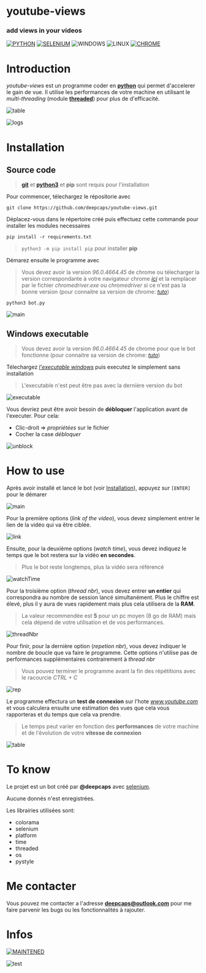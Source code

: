 youtube-views
==========

### add views in your videos
[![PYTHON](https://img.shields.io/badge/Python-3776AB?style=flat&logo=python&logoColor=white)](https://www.python.org/)
[![SELENIUM](https://img.shields.io/badge/Selenium-43B02A?style=flat&logo=Selenium&logoColor=white)](https://selenium-python.readthedocs.io/)
![WINDOWS](https://img.shields.io/badge/Windows-0078D6?style=flat&logo=windows&logoColor=white)
![LINUX](https://img.shields.io/badge/Linux-FCC624?style=flat&logo=linux&logoColor=black)
[![CHROME](https://img.shields.io/badge/Google_chrome-4285F4?style=flat&logo=Google-chrome&logoColor=white)](https://www.google.com/intl/fr_fr/chrome/)


# Introduction
_youtube-views_ est un programme coder en [**python**](https://www.python.org/) qui permet d'accelerer le gain de vue. Il utilise les performances de votre machine en utilisant le _multi-threading_ (module [**threaded**](https://pypi.org/project/threaded/)) pour plus de d'efficacité.

![table](./images/table.png)

![logs](./images/logs.png)


# Installation

## Source code
> [**git**](https://git-scm.com/) et [**python3**](https://www.python.org/) et **pip** sont requis pour l'installation

Pour commencer, télechargez le répositorie avec 

`git clone https://github.com/deepcaps/youtube-views.git`


Déplacez-vous dans le répertoire créé puis effectuez cette commande pour installer les modules necessaires

`pip install -r requirements.txt`

> `python3 -m pip install pip` pour installer **pip**


Démarez ensuite le programme avec
> Vous devez avoir la version _96.0.4664.45_ de chrome ou télecharger la version correspondante à votre navigateur chrome [_ici_](https://chromedriver.chromium.org/) et la remplacer par le fichier _chromedriver.exe_ ou _chromedriver_ si ce n'est pas la bonne version (pour connaitre sa version de chrome: [_tuto_](https://assistance.orange.fr/ordinateurs-peripheriques/installer-et-utiliser/la-recherche-et-navigation-sur-le-web-cookies/un-navigateur/google-chrome/google-chrome-verifier-la-version-et-mettre-a-jour_34337-35111))

`python3 bot.py`

![main](./images/main.png)

## Windows executable
> Vous devez avoir la version _96.0.4664.45_ de chrome pour que le bot fonctionne (pour connaitre sa version de chrome: [_tuto_](https://assistance.orange.fr/ordinateurs-peripheriques/installer-et-utiliser/la-recherche-et-navigation-sur-le-web-cookies/un-navigateur/google-chrome/google-chrome-verifier-la-version-et-mettre-a-jour_34337-35111))

Télechargez [_l'executable windows_](https://github.com/deepcaps/youtube-views/releases/download/versions/youtube-views.zip) puis executez le simplement sans installation
> L'executable n'est peut être pas avec la dernière version du bot

![executable](./images/executable.png)

Vous devriez peut être avoir besoin de **débloquer** l'application avant de l'executer. Pour cela:
- Clic-droit => _propriétées_ sur le fichier
- Cocher la case _débloquer_

![unblock](./images/unblock.png)


# How to use

Après avoir installé et lancé le bot (voir [Installation](#installation)), appuyez sur `[ENTER]` pour le démarer

![main](./images/main.png)

Pour la première options (_link of the video_), vous devez simplement entrer le lien de la vidéo qui va être ciblée.

![link](./images/link.png)

Ensuite, pour la deuxième options (_watch time_), vous devez indiquez le temps que le bot restera sur la vidéo **en secondes**.
> Plus le bot reste longtemps, plus la vidéo sera référencé

![watchTime](./images/watchTime.png)

Pour la troisième option (_thread nbr_), vous devez entrer **un entier** qui correspondra au nombre de session lancé simultanément. Plus le chiffre est élevé, plus il y aura de vues rapidement mais plus cela utilisera de la **RAM**.
> La valeur recommendée est **5** pour un pc moyen (8 go de RAM) mais cela dépend de votre utilisation et de vos performances.

![threadNbr](./images/threadNbr.png)

Pour finir, pour la dernière option (_repetion nbr_), vous devez indiquer le nombre de boucle que va faire le programme. Cette options n'utilise pas de performances supplémentaires contrairement à _thread nbr_
> Vous pouvez terminer le programme avant la fin des répétitions avec le racourcie _CTRL + C_

![rep](./images/rep.png)

Le programme effectura un **test de connexion** sur l'hote _www.youtube.com_ et vous calculera ensuite une estimation des vues que cela vous rapporteras et du temps que cela va prendre.
> Le temps peut varier en fonction des **performances** de votre machine et de l'évolution de votre **vitesse de connexion**

![table](./images/table.png)


# To know
Le projet est un bot créé par **@deepcaps** avec [selenium](https://selenium-python.readthedocs.io/).

Aucune donnés n'est enregistrées.

Les librairies utilisées sont:
- colorama
- selenium
- platform
- time
- threaded
- os
- pystyle


# Me contacter
Vous pouvez me contacter a l'adresse [**deepcaps@outlook.com**](deepcaps@outlook.com) pour me faire parvenir les bugs ou les fonctionnalités à rajouter.


# Infos
[![MAINTENED](https://img.shields.io/badge/maintained-yes-green.svg)](https://github.com/deepcaps/youtube-views/)

![test](https://github-readme-streak-stats.herokuapp.com/?user=deepcaps)
